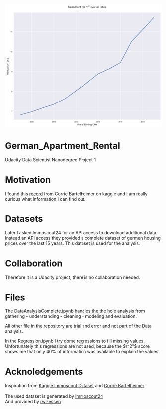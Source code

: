 ![](Visualizations/rent_increase.png)


# German_Apartment_Rental
Udacity Data Scientist Nanodegree Project 1


# Motivation
I found this [record](https://www.kaggle.com/corrieaar/apartment-rental-offers-in-germany) from Corrie Bartelheimer on kaggle and I am really curious what information I can find out.

# Datasets
Later I asked Immoscout24 for an API access to download additional data. Instead an API access
they provided a complete dataset of germen housing prices over the last 15 years.
This dataset is used for the analysis.

# Collaboration
Therefore it is a Udacity project, there is no collaboration needed.

# Files
The DataAnalysisComplete.ipynb handles the the hole analysis from
gathering - understanding - cleaning - modeling and evaluation.

All other file in the repository are trial and error and not part of the
Data analysis.

In the Regression.ipynb I try dome regressions to fill missing values.
Unfortunately this regressions are not used, because the $r^2"$ score shows me that
only 40% of information was available to explain the values.

# Acknoledgements 
Inspiration from [Kaggle Immoscout Dataset](https://www.kaggle.com/corrieaar/apartment-rental-offers-in-germany) and [Corrie Bartelheimer](https://www.samples-of-thoughts.com)<br>
<br>
The used dataset is generated by [immoscout24](https://www.immobilienscout24.de)<br>
And provided by [rwi-essen](https://www.rwi-essen.de)<br>
<br>
